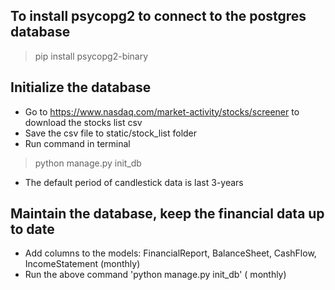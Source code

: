 ## To install psycopg2 to connect to the postgres database
> pip install psycopg2-binary

## Initialize the database
- Go to https://www.nasdaq.com/market-activity/stocks/screener to download the stocks list csv
- Save the csv file to static/stock_list folder
- Run command in terminal
> python manage.py init_db
- The default period of candlestick data is last 3-years

## Maintain the database, keep the financial data up to date
- Add columns to the models: FinancialReport, BalanceSheet, CashFlow, IncomeStatement (monthly)
- Run the above command 'python manage.py init_db' ( monthly)